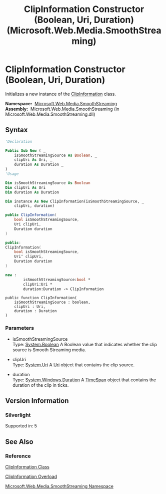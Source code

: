 ﻿---
title: ClipInformation Constructor (Boolean, Uri, Duration) (Microsoft.Web.Media.SmoothStreaming)
TOCTitle: ClipInformation Constructor (Boolean, Uri, Duration)
ms:assetid: M:Microsoft.Web.Media.SmoothStreaming.ClipInformation.#ctor(System.Boolean,System.Uri,System.Windows.Duration)
ms:mtpsurl: https://msdn.microsoft.com/en-us/library/microsoft.web.media.smoothstreaming.clipinformation.clipinformation(v=VS.95)
ms:contentKeyID: 46307646
ms.date: 05/31/2012
mtps_version: v=VS.95
dev_langs:
- vb
- csharp
- cpp
- fsharp
- jscript
api_location:
- Microsoft.Web.Media.SmoothStreaming.dll
api_name:
- Microsoft.Web.Media.SmoothStreaming.ClipInformation..ctor
api_type:
- Managed
topic_type:
- apiref
- kbSyntax
product_family_name: VS
ROBOTS: INDEX,FOLLOW
---

# ClipInformation Constructor (Boolean, Uri, Duration)

Initializes a new instance of the [ClipInformation](clipinformation-class-microsoft-web-media-smoothstreaming_1.md) class.

**Namespace:**  [Microsoft.Web.Media.SmoothStreaming](microsoft-web-media-smoothstreaming-namespace_1.md)  
**Assembly:**  Microsoft.Web.Media.SmoothStreaming (in Microsoft.Web.Media.SmoothStreaming.dll)

## Syntax

```vb
'Declaration

Public Sub New ( _
    isSmoothStreamingSource As Boolean, _
    clipUri As Uri, _
    duration As Duration _
)
'Usage

Dim isSmoothStreamingSource As Boolean
Dim clipUri As Uri
Dim duration As Duration

Dim instance As New ClipInformation(isSmoothStreamingSource, _
    clipUri, duration)
```

```csharp
public ClipInformation(
    bool isSmoothStreamingSource,
    Uri clipUri,
    Duration duration
)
```

```cpp
public:
ClipInformation(
    bool isSmoothStreamingSource, 
    Uri^ clipUri, 
    Duration duration
)
```

``` fsharp
new : 
        isSmoothStreamingSource:bool * 
        clipUri:Uri * 
        duration:Duration -> ClipInformation
```

```jscript
public function ClipInformation(
    isSmoothStreamingSource : boolean, 
    clipUri : Uri, 
    duration : Duration
)
```

### Parameters

  - isSmoothStreamingSource  
    Type: [System.Boolean](https://msdn.microsoft.com/library/a28wyd50\(v=vs.95\))  
    A Boolean value that indicates whether the clip source is Smooth Streaming media.

<!-- end list -->

  - clipUri  
    Type: [System.Uri](https://msdn.microsoft.com/library/txt7706a\(v=vs.95\))  
    A [Uri](https://msdn.microsoft.com/library/txt7706a\(v=vs.95\)) object that contains the clip source.

<!-- end list -->

  - duration  
    Type: [System.Windows.Duration](https://msdn.microsoft.com/library/ms602372\(v=vs.95\))  
    A [TimeSpan](https://msdn.microsoft.com/library/269ew577\(v=vs.95\)) object that contains the duration of the clip in ticks.

## Version Information

### Silverlight

Supported in: 5  

## See Also

### Reference

[ClipInformation Class](clipinformation-class-microsoft-web-media-smoothstreaming_1.md)

[ClipInformation Overload](clipinformation-constructor-microsoft-web-media-smoothstreaming_1.md)

[Microsoft.Web.Media.SmoothStreaming Namespace](microsoft-web-media-smoothstreaming-namespace_1.md)

